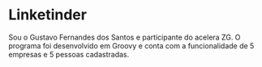 # Linketinder
Sou o Gustavo Fernandes dos Santos e participante do acelera ZG. O programa foi desenvolvido em Groovy e conta com a funcionalidade de 5 empresas e 
5 pessoas cadastradas.
